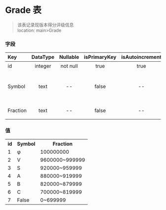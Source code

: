 # Grade 表
> 该表记录现版本得分评级信息 <br>
> location: main>Grade

### 字段
| Key | DataType | Nullable | isPrimaryKey | isAutoincrement | p.s. |
|:--|:-:|:-:|:-:|:-:|:--|
| id | integer | not null | true | true | 主键 |
| Symbol | text | -- | false | -- | 得分评级（符号） |
| Fraction | text | -- | false | -- | 得分区间 |

### 值
<table><tr><th>id</th><th>Symbol</th><th>Fraction</th><tr><tr><td>1</td><td>φ</td><td>100000000</td></tr><tr><td>2</td><td>V</td><td>9600000~999999</td></tr><tr><td>3</td><td>S</td><td>920000~959999</td></tr><tr><td>4</td><td>A</td><td>880000~919999</td></tr><tr><td>5</td><td>B</td><td>820000~879999</td></tr><tr><td>6</td><td>C</td><td>700000~819999</td></tr><tr><td>7</td><td>False</td><td>0~699999</td></tr></table>
